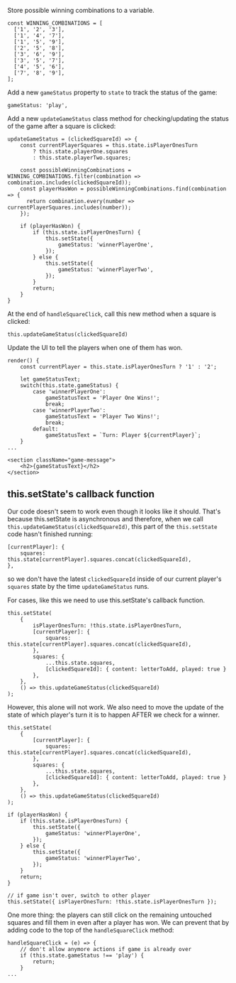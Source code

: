 Store possible winning combinations to a variable.
```
const WINNING_COMBINATIONS = [
  ['1', '2', '3'],
  ['1', '4', '7'],
  ['1', '5', '9'],
  ['2', '5', '8'],
  ['3', '6', '9'],
  ['3', '5', '7'],
  ['4', '5', '6'],
  ['7', '8', '9'],
];
```

Add a new `gameStatus` property to `state` to track the status of the game:
```
gameStatus: 'play',
```

Add a new `updateGameStatus` class method for checking/updating the status of the game after a square is clicked:
```
updateGameStatus = (clickedSquareId) => {
    const currentPlayerSquares = this.state.isPlayerOnesTurn
        ? this.state.playerOne.squares
        : this.state.playerTwo.squares;

    const possibleWinningCombinations = WINNING_COMBINATIONS.filter(combination => combination.includes(clickedSquareId));
    const playerHasWon = possibleWinningCombinations.find(combination => {
      return combination.every(number => currentPlayerSquares.includes(number));
    });

    if (playerHasWon) {
        if (this.state.isPlayerOnesTurn) {
            this.setState({
                gameStatus: 'winnerPlayerOne',
            });
        } else {
            this.setState({
                gameStatus: 'winnerPlayerTwo',
            });
        }
        return;
    }
}
```

At the end of `handleSquareClick`, call this new method when a square is clicked:
```
this.updateGameStatus(clickedSquareId)
```

Update the UI to tell the players when one of them has won.
```
render() {
    const currentPlayer = this.state.isPlayerOnesTurn ? '1' : '2';

    let gameStatusText;
    switch(this.state.gameStatus) {
        case 'winnerPlayerOne':
            gameStatusText = 'Player One Wins!';
            break;
        case 'winnerPlayerTwo':
            gameStatusText = 'Player Two Wins!';
            break;
        default:
            gameStatusText = `Turn: Player ${currentPlayer}`;
    }
...
```
```
<section className="game-message">
    <h2>{gameStatusText}</h2>
</section>
```

## this.setState's callback function
Our code doesn't seem to work even though it looks like it should. That's because this.setState is asynchronous and therefore, when we call `this.updateGameStatus(clickedSquareId)`, this part of the `this.setState` code hasn't finished running:
```
[currentPlayer]: {
    squares: this.state[currentPlayer].squares.concat(clickedSquareId),
},
```
so we don't have the latest `clickedSquareId` inside of our current player's `squares` state by the time `updateGameStatus` runs.

For cases, like this we need to use this.setState's callback function.
```
this.setState(
    {
        isPlayerOnesTurn: !this.state.isPlayerOnesTurn,
        [currentPlayer]: {
            squares: this.state[currentPlayer].squares.concat(clickedSquareId),
        },
        squares: {
            ...this.state.squares,
            [clickedSquareId]: { content: letterToAdd, played: true }
        },
    },
    () => this.updateGameStatus(clickedSquareId)
);
```

However, this alone will not work. We also need to move the update of the state of which player's turn it is to happen AFTER we check for a winner.
```
this.setState(
    {
        [currentPlayer]: {
            squares: this.state[currentPlayer].squares.concat(clickedSquareId),
        },
        squares: {
            ...this.state.squares,
            [clickedSquareId]: { content: letterToAdd, played: true }
        },
    },
    () => this.updateGameStatus(clickedSquareId)
);
```

```
if (playerHasWon) {
    if (this.state.isPlayerOnesTurn) {
        this.setState({
            gameStatus: 'winnerPlayerOne',
        });
    } else {
        this.setState({
            gameStatus: 'winnerPlayerTwo',
        });
    }
    return;
}

// if game isn't over, switch to other player
this.setState({ isPlayerOnesTurn: !this.state.isPlayerOnesTurn });
```

One more thing: the players can still click on the remaining untouched squares and fill them in even after a player has won. We can prevent that by adding code to the top of the `handleSquareClick` method:
```
handleSquareClick = (e) => {
    // don't allow anymore actions if game is already over
    if (this.state.gameStatus !== 'play') {
        return;
    }
...
```
